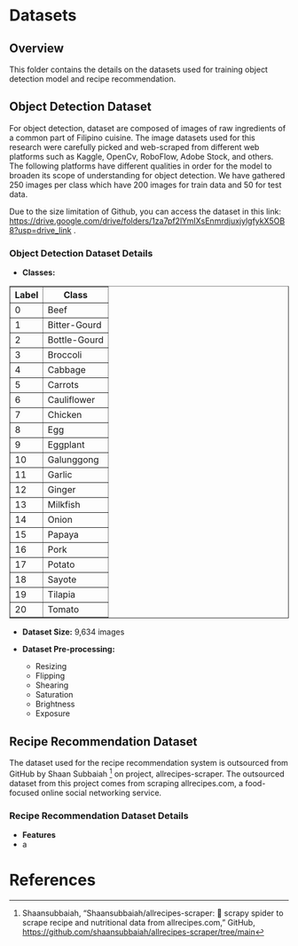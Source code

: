 # Datasets

## Overview
This folder contains the details on the datasets used for training object detection model and recipe recommendation. 

## Object Detection Dataset
For object detection, dataset are composed of images of raw ingredients of a common part of Filipino cuisine. The image datasets used for this research were carefully picked and web-scraped from different web platforms such as Kaggle, OpenCv, RoboFlow, Adobe Stock, and others. The following platforms have different qualities in order for the model to broaden its scope of understanding for object detection. We have gathered 250 images per class which have 200 images for train data and 50 for test data.

Due to the size limitation of Github, you can access the dataset in this link:  https://drive.google.com/drive/folders/1za7pf2lYmIXsEnmrdjuxjylgfykX5OB8?usp=drive_link .

### Object Detection Dataset Details
- **Classes:**
<table border="1">
  <tr>
    <th>Label</th>
    <th>Class</th>
  </tr>
  <tr>
    <td>0</td>
    <td>Beef</td>
  </tr>
  <tr>
    <td>1</td>
    <td>Bitter-Gourd</td>
  </tr>
  <tr>
    <td>2</td>
    <td>Bottle-Gourd</td>
  </tr>
  <tr>
    <td>3</td>
    <td>Broccoli</td>
  </tr>
  <tr>
    <td>4</td>
    <td>Cabbage</td>
  </tr>
  <tr>
    <td>5</td>
    <td>Carrots</td>
  </tr>
  <tr>
    <td>6</td>
    <td>Cauliflower</td>
  </tr>
  <tr>
    <td>7</td>
    <td>Chicken</td>
  </tr>
  <tr>
    <td>8</td>
    <td>Egg</td>
  </tr>
  <tr>
    <td>9</td>
    <td>Eggplant</td>
  </tr>
  <tr>
    <td>10</td>
    <td>Galunggong</td>
  </tr>
  <tr>
    <td>11</td>
    <td>Garlic</td> <!-- Empty row for additional data -->
  </tr>
  <tr>
    <td>12</td>
    <td>Ginger</td> <!-- Empty row for additional data -->
  </tr>
  <tr>
    <td>13</td>
    <td>Milkfish</td> <!-- Empty row for additional data -->
  </tr>
  <tr>
    <td>14</td>
    <td>Onion</td> <!-- Empty row for additional data -->
  </tr>
  <tr>
    <td>15</td>
    <td>Papaya</td> <!-- Empty row for additional data -->
  </tr>
  <tr>
    <td>16</td>
    <td>Pork</td> <!-- Empty row for additional data -->
  </tr>
  <tr>
    <td>17</td>
    <td>Potato</td> <!-- Empty row for additional data -->
  </tr>
  <tr>
    <td>18</td>
    <td>Sayote</td> <!-- Empty row for additional data -->
  </tr>
  <tr>
    <td>19</td>
    <td>Tilapia</td> <!-- Empty row for additional data -->
  </tr>
  <tr>
    <td>20</td>
    <td>Tomato</td> <!-- Empty row for additional data -->
  </tr>
</table>

- **Dataset Size:** 9,634 images

- **Dataset Pre-processing:**
  - Resizing
  - Flipping
  - Shearing
  - Saturation
  - Brightness
  - Exposure

## Recipe Recommendation Dataset
The dataset used for the recipe recommendation system is outsourced from GitHub by Shaan Subbaiah [^1] on project, allrecipes-scraper. The outsourced dataset from this project comes from scraping allrecipes.com, a food-focused online social networking service.

### Recipe Recommendation Dataset Details
- **Features**
-   a

# References
[^1]: Shaansubbaiah, “Shaansubbaiah/allrecipes-scraper: 🥗 scrapy spider to scrape recipe and nutritional data from allrecipes.com,” GitHub, https://github.com/shaansubbaiah/allrecipes-scraper/tree/main


